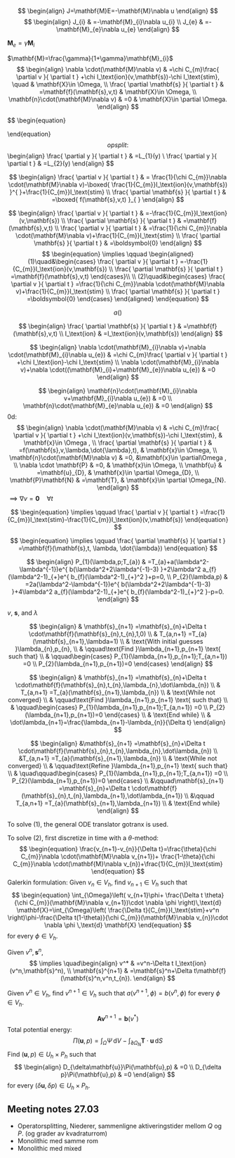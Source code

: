 $$
\begin{align}
J=\mathbf{M}E=-\mathbf{M}\nabla u
\end{align}
$$
$$
\begin{align}
J_{i} & =-\mathbf{M}_{i}\nabla u_{i} \\
J_{e} & =-\mathbf{M}_{e}\nabla u_{e}
\end{align}
$$

$\mathbf{M}_{e}=\gamma \mathbf{M}_{i}$ 

$\mathbf{M}=\frac{\gamma}{1+\gamma}\mathbf{M}_{i}$
$$
\begin{align}
\nabla \cdot(\mathbf{M}\nabla v) & =\chi C_{m}\frac{ \partial v }{ \partial t } +\chi I_\text{ion}(v,\mathbf{s})-\chi I_\text{stim}, \quad &   \mathbf{X}\in \Omega, \\
\frac{ \partial \mathbf{s} }{ \partial t }  & =\mathbf{f}(\mathbf{s},v,t) & \mathbf{X}\in \Omega, \\
\mathbf{n}\cdot(\mathbf{M}\nabla v) & =0 & \mathbf{X}\in \partial \Omega.
\end{align}
$$

$$
\begin{equation}

\end{equation}
$$
opsplit:
$$
\begin{align}
\frac{ \partial y }{ \partial t }  & =L_{1}(y) \\
\frac{ \partial y }{ \partial t }  & =L_{2}(y)
\end{align}
$$

$$
\begin{align}
\frac{ \partial v }{ \partial t }  & = \frac{1}{\chi C_{m}}\nabla \cdot(\mathbf{M}\nabla v)-\boxed{ \frac{1}{C_{m}}I_\text{ion}(v,\mathbf{s}) }^{  }+\frac{1}{C_{m}}I_\text{stim} \\
\frac{ \partial \mathbf{s} }{ \partial t }  & =\boxed{ f(\mathbf{s},v,t) }_{  }
\end{align}
$$

$$
\begin{align}
\frac{ \partial v }{ \partial t }  & =-\frac{1}{C_{m}}I_\text{ion}(v,\mathbf{s}) \\
\frac{ \partial \mathbf{s} }{ \partial t }  & =\mathbf{f}(\mathbf{s},v,t) \\
\frac{ \partial v }{ \partial t }   & =\frac{1}{\chi C_{m}}\nabla \cdot(\mathbf{M}\nabla v)+\frac{1}{C_{m}}I_\text{stim} \\
\frac{ \partial \mathbf{s} }{ \partial t }   & =\boldsymbol{0}
\end{align}
$$
$$
\begin{equation}
\implies \qquad \begin{aligned}
(1)\quad&\begin{cases}
\frac{ \partial v }{ \partial t } =-\frac{1}{C_{m}}I_\text{ion}(v,\mathbf{s}) \\
\frac{ \partial \mathbf{s} }{ \partial t } =\mathbf{f}(\mathbf{s},v,t)
\end{cases}\\
\\
(2)\quad&\begin{cases}
\frac{ \partial v }{ \partial t }  =\frac{1}{\chi C_{m}}\nabla \cdot(\mathbf{M}\nabla v)+\frac{1}{C_{m}}I_\text{stim} \\
\frac{ \partial \mathbf{s} }{ \partial t }  =\boldsymbol{0}
\end{cases}
\end{aligned}
\end{equation}
$$


$$
\begin{equation}
a()
\end{equation}
$$



$$
\begin{align}
\frac{ \partial \mathbf{s} }{ \partial t }  & =\mathbf{f}(\mathbf{s},v,t) \\
I_\text{ion} & =I_\text{ion}(v,\mathbf{s})
\end{align}
$$






$$
\begin{align}
\nabla \cdot(\mathbf{M}_{i}\nabla v)+\nabla \cdot(\mathbf{M}_{i}\nabla u_{e}) & =\chi C_{m}\frac{ \partial v }{ \partial t } +\chi I_\text{ion}-\chi I_\text{stim} \\
\nabla \cdot(\mathbf{M}_{i}\nabla v)+\nabla \cdot((\mathbf{M}_{i}+\mathbf{M}_{e})\nabla u_{e}) & =0
\end{align}
$$

$$
\begin{align}
\mathbf{n}\cdot(\mathbf{M}_{i}\nabla v+\mathbf{M}_{i}\nabla u_{e}) & =0 \\
\mathbf{n}\cdot(\mathbf{M}_{e}\nabla u_{e}) & =0
\end{align}
$$
0d:
$$
\begin{align}
    \nabla \cdot(\mathbf{M}\nabla v) & =\chi C_{m}\frac{ \partial v }{ \partial t } +\chi I_\text{ion}(v,\mathbf{s})-\chi I_\text{stim}, & \mathbf{x}\in \Omega , \\
    \frac{ \partial \mathbf{s} }{ \partial t } & =f(\mathbf{s},v,\lambda,\dot{\lambda},t), & \mathbf{x}\in \Omega, \\
    \mathbf{n}\cdot(\mathbf{M}\nabla v) & =0, &\mathbf{x}\in \partial\Omega , \\
\nabla \cdot \mathbf{P} & =0, & \mathbf{x}\in \Omega, \\
\mathbf{u} & =\mathbf{u}_{D}, & \mathbf{x}\in \partial \Omega_{D}, \\
\mathbf{P}\mathbf{N} & =\mathbf{T}, & \mathbf{x}\in \partial \Omega_{N}.
\end{align}
$$
$\implies\nabla v=\boldsymbol{0}\quad\forall t$

$$
\begin{equation}
\implies \qquad \frac{ \partial v }{ \partial t } =\frac{1}{C_{m}}I_\text{stim}-\frac{1}{C_{m}}I_\text{ion}(v,\mathbf{s})
\end{equation}
$$

$$
\begin{equation}
\implies \qquad \frac{ \partial \mathbf{s} }{ \partial t } =\mathbf{f}(\mathbf{s},t, \lambda, \dot{\lambda})
\end{equation}
$$

$$
\begin{align}
  P_{1}(\lambda,p;T_{a}) & =T_{a}+a(\lambda^2-\lambda^{-1})e^{ b(\lambda^2+2\lambda^{-1}-3) }+2\lambda^2 a_{f}(\lambda^2-1)_{+}e^{ b_{f}(\lambda^2-1)_{+}^2 }+p=0, \\
    P_{2}(\lambda,p) & =2a(\lambda^2-\lambda^{-1})e^{ b(\lambda^2+2\lambda^{-1}-3) }+4\lambda^2 a_{f}(\lambda^2-1)_{+}e^{ b_{f}(\lambda^2-1)_{+}^2 }-p=0.
\end{align}
$$

$v$, $\mathbf{s}$, and $\lambda$ 

$$
\begin{align}
 & \mathbf{s}_{n+1} =\mathbf{s}_{n}+\Delta t \cdot\mathbf{f}(\mathbf{s}_{n},t_{n},1,0) \\
 & T_{a,n+1}  =T_{a}(\mathbf{s}_{n+1},\lambda=1) \\
& \text{With initial guesses }\lambda_{n},p_{n}, \\
& \qquad\text{Find }\lambda_{n+1},p_{n+1} \text{ such that}  \\
 & \qquad\begin{cases}
P_{1}(\lambda_{n+1},p_{n+1};T_{a,n+1}) =0 \\
P_{2}(\lambda_{n+1},p_{n+1})=0
\end{cases}
\end{align}
$$

$$
\begin{align}
 & \mathbf{s}_{n+1} =\mathbf{s}_{n}+\Delta t \cdot\mathbf{f}(\mathbf{s}_{n},t_{n},\lambda_{n},\dot\lambda_{n}) \\
 & T_{a,n+1}  =T_{a}(\mathbf{s}_{n+1},\lambda_{n}) \\
 & \text{While not converged} \\
 & \qquad\text{Find }\lambda_{n+1},p_{n+1} \text{ such that}  \\
 & \qquad\begin{cases}
P_{1}(\lambda_{n+1},p_{n+1};T_{a,n+1}) =0 \\
P_{2}(\lambda_{n+1},p_{n+1})=0
\end{cases} \\
 &  \text{End while} \\
& \dot\lambda_{n+1}=\frac{\lambda_{n+1}-\lambda_{n}}{\Delta t}
\end{align}
$$

$$
\begin{align}
 &\mathbf{s}_{n+1} =\mathbf{s}_{n}+\Delta t \cdot\mathbf{f}(\mathbf{s}_{n},t_{n},\lambda_{n},\dot\lambda_{n}) \\
 &T_{a,n+1}  =T_{a}(\mathbf{s}_{n+1},\lambda_{n}) \\ 
& \text{While not converged} \\
& \qquad\text{Refine }\lambda_{n+1},p_{n+1} \text{ such that}  \\
 & \quad\qquad\begin{cases}
P_{1}(\lambda_{n+1},p_{n+1};T_{a,n+1}) =0 \\
P_{2}(\lambda_{n+1},p_{n+1})=0
\end{cases} \\
&\qquad\mathbf{s}_{n+1} =\mathbf{s}_{n}+\Delta t \cdot\mathbf{f}(\mathbf{s}_{n},t_{n},\lambda_{n+1},\dot\lambda_{n+1}) \\
 &\qquad T_{a,n+1}  =T_{a}(\mathbf{s}_{n+1},\lambda_{n+1}) \\ 
 & \text{End while}
\end{align}
$$


To solve (1), the general ODE translator gotranx is used.

To solve (2), first discretize in time with a $\theta$-method: 
$$
\begin{equation}
\frac{v_{n+1}-v_{n}}{\Delta t}=\frac{\theta}{\chi C_{m}}\nabla \cdot(\mathbf{M}\nabla v_{n+1})+ \frac{1-\theta}{\chi C_{m}}\nabla \cdot(\mathbf{M}\nabla v_{n})+\frac{1}{C_{m}}I_\text{stim}
\end{equation}
$$
Galerkin formulation: Given $v_{n}\in V_{h}$, find $v_{n+1}\in V_{h}$ such that
$$
\begin{equation}
\int_{\Omega}\left( v_{n+1}\phi+ \frac{\Delta t \theta}{\chi C_{m}}(\mathbf{M}\nabla v_{n+1})\cdot \nabla \phi \right)\,\text{d} \mathbf{X}=\int_{\Omega}\left( \frac{\Delta t}{C_{m}}I_\text{stim}+v^n \right)\phi-\frac{\Delta t(1-\theta)}{\chi C_{m}}(\mathbf{M}\nabla v_{n})\cdot \nabla \phi \,\text{d} \mathbf{X}
\end{equation}
$$
for every $\phi \in V_{h}$.


Given $v^n, \mathbf{s}^n$, 
$$
\implies \quad\begin{align}
v^* & =v^n-\Delta t I_\text{ion}(v^n,\mathbf{s}^n), \\
\mathbf{s}^{n+1} & =\mathbf{s}^n+\Delta t\mathbf{f}(\mathbf{s}^n,v^n,t_{n}).
\end{align}
$$

Given $v^n\in V_{h}$, find $v^{n+1}\in V_{h}$ such that
   $a(v^{n+1},\phi)=b(v^n,\phi)$
for every $\phi \in V_{h}$.

$$
\begin{equation}
\mathbf{A}\mathbf{v}^{n+1}=\mathbf{b}(v^*)
\end{equation}
$$
Total potential energy:
$$\Pi(\mathbf{u},p)=\int_{\Omega}\Psi \,\text{d}V-\int_{\partial \Omega_{N}}\mathbf{T}\cdot \mathbf{u}\,\text{d}S$$
Find $(\mathbf{u},p)\in U_{h}\times P_{h}$ such that
$$
\begin{align}
D_{\delta\mathbf{u}}\Pi(\mathbf{u},p) & =0 \\
D_{\delta p}\Pi(\mathbf{u},p) & =0
\end{align}
$$
for every $(\delta \mathbf{u},\delta p)\in U_{h}\times P_{h}$.

## Meeting notes 27.03
* Operatorsplitting, Niederer, sammenligne aktiveringstider mellom $Q$ og $P$. (og grader av kvadraturrom)
* Monolithic med samme rom
* Monolithic med mixed